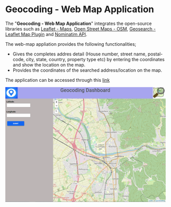 # Geocoding - Web Map Application 

The "**Geocoding - Web Map Application**"  integrates the open-source libraries such as [Leaflet - Maps](https://leafletjs.com/), [Open Street Maps - OSM](https://www.openstreetmap.org/), [Geosearch - Leaflet Map Plugin](https://smeijer.github.io/leaflet-geosearch/) and [Nominatim API](https://nominatim.org/).

The web-map appliation provides the following functionalities;
- Gives the completes addres detail (House number, street name, postal-code, city, state, country, property type etc) by entering the coordinates and show the location on the map.
- Provides the coordinates of the searched address/location on the map.

The application can be accessed through this [link](https://idhamid2.github.io/Web-Geocoding/geocoding.html)

![Geocoding - Web map Application Working Sample](https://github.com/idhamid2/Web-Geocoding/blob/main/gecoding.gif)







